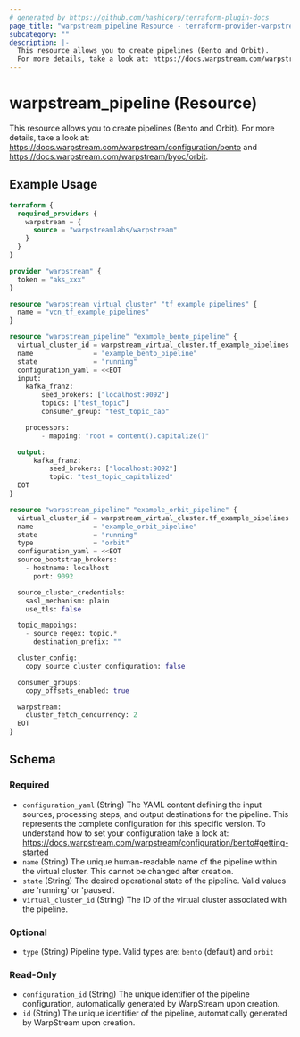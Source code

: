 ```yaml
---
# generated by https://github.com/hashicorp/terraform-plugin-docs
page_title: "warpstream_pipeline Resource - terraform-provider-warpstream"
subcategory: ""
description: |-
  This resource allows you to create pipelines (Bento and Orbit).
  For more details, take a look at: https://docs.warpstream.com/warpstream/configuration/bento and https://docs.warpstream.com/warpstream/byoc/orbit.
---
```


# warpstream_pipeline (Resource)

This resource allows you to create pipelines (Bento and Orbit).
For more details, take a look at: https://docs.warpstream.com/warpstream/configuration/bento and https://docs.warpstream.com/warpstream/byoc/orbit.

## Example Usage

```terraform
terraform {
  required_providers {
    warpstream = {
      source = "warpstreamlabs/warpstream"
    }
  }
}

provider "warpstream" {
  token = "aks_xxx"
}

resource "warpstream_virtual_cluster" "tf_example_pipelines" {
  name = "vcn_tf_example_pipelines"
}

resource "warpstream_pipeline" "example_bento_pipeline" {
  virtual_cluster_id = warpstream_virtual_cluster.tf_example_pipelines.id
  name               = "example_bento_pipeline"
  state              = "running"
  configuration_yaml = <<EOT
  input:
    kafka_franz:
        seed_brokers: ["localhost:9092"]
        topics: ["test_topic"]
        consumer_group: "test_topic_cap"

    processors:
        - mapping: "root = content().capitalize()"

  output:
      kafka_franz:
          seed_brokers: ["localhost:9092"]
          topic: "test_topic_capitalized"
  EOT
}

resource "warpstream_pipeline" "example_orbit_pipeline" {
  virtual_cluster_id = warpstream_virtual_cluster.tf_example_pipelines.id
  name               = "example_orbit_pipeline"
  state              = "running"
  type               = "orbit"
  configuration_yaml = <<EOT
  source_bootstrap_brokers:
    - hostname: localhost
      port: 9092

  source_cluster_credentials:
    sasl_mechanism: plain
    use_tls: false

  topic_mappings:
    - source_regex: topic.*
      destination_prefix: ""

  cluster_config:
    copy_source_cluster_configuration: false

  consumer_groups:
    copy_offsets_enabled: true             

  warpstream:
    cluster_fetch_concurrency: 2
  EOT
}
```

<!-- schema generated by tfplugindocs -->
## Schema

### Required

- `configuration_yaml` (String) The YAML content defining the input sources, processing steps, and output destinations for the pipeline. This represents the complete configuration for this specific version. To understand how to set your configuration take a look at: https://docs.warpstream.com/warpstream/configuration/bento#getting-started
- `name` (String) The unique human-readable name of the pipeline within the virtual cluster. This cannot be changed after creation.
- `state` (String) The desired operational state of the pipeline. Valid values are 'running' or 'paused'.
- `virtual_cluster_id` (String) The ID of the virtual cluster associated with the pipeline.

### Optional

- `type` (String) Pipeline type. Valid types are: `bento` (default) and `orbit`

### Read-Only

- `configuration_id` (String) The unique identifier of the pipeline configuration, automatically generated by WarpStream upon creation.
- `id` (String) The unique identifier of the pipeline, automatically generated by WarpStream upon creation.

